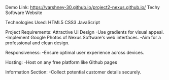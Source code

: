 Demo Link:
https://varshney-30.github.io/project2-nexus.github.io/
Techy Software Website

Technologies Used:
HTML5
CSS3
JavaScript

Project Requirements:
Attractive UI Design
-Use gradients for visual appeal.
-Implement Google Photos of Nexus Software's web interfaces.
-Aim for a professional and clean design.

Responsiveness:
-Ensure optimal user experience across devices.

Hosting:
-Host on any free platform like Github pages

Information Section:
-Collect potential customer details securely.

